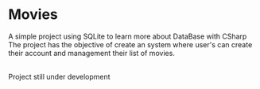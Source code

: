 # Movies

A simple project using SQLite to learn more about DataBase with CSharp <br>
The project has the objective of create an system where user's can create their account and management their list of movies.<br><br>

Project still under development
